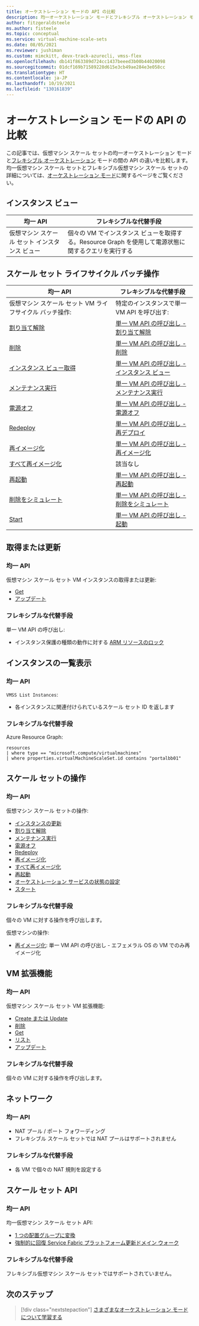 ```yaml
---
title: オーケストレーション モードの API の比較
description: 均一オーケストレーション モードとフレキシブル オーケストレーション モードの API の違いについて説明します。
author: fitzgeraldsteele
ms.author: fisteele
ms.topic: conceptual
ms.service: virtual-machine-scale-sets
ms.date: 08/05/2021
ms.reviewer: jushiman
ms.custom: mimckitt, devx-track-azurecli, vmss-flex
ms.openlocfilehash: db141f863389d724cc1437beeed3b00b44020098
ms.sourcegitcommit: 01dcf169b71589228d615e3cb49ae284e3e058cc
ms.translationtype: HT
ms.contentlocale: ja-JP
ms.lasthandoff: 10/19/2021
ms.locfileid: "130161839"
---
```

# <a name="orchestration-modes-api-comparison"></a>オーケストレーション モードの API の比較 

この記事では、仮想マシン スケール セットの均一オーケストレーション モードと[フレキシブル オーケストレーション](..\virtual-machines\flexible-virtual-machine-scale-sets.md) モードの間の API の違いを比較します。 均一仮想マシン スケール セットとフレキシブル仮想マシン スケール セットの詳細については、[オーケストレーション モード](virtual-machine-scale-sets-orchestration-modes.md)に関するページをご覧ください。


## <a name="instance-view"></a>インスタンス ビュー

| 均一 API | フレキシブルな代替手段 |
|-|-|
| 仮想マシン スケール セット インスタンス ビュー | 個々の VM でインスタンス ビューを取得する。Resource Graph を使用して電源状態に関するクエリを実行する |


## <a name="scale-set-lifecycle-batch-operations"></a>スケール セット ライフサイクル バッチ操作  

| 均一 API | フレキシブルな代替手段 |
|-|-|
| 仮想マシン スケール セット VM ライフサイクル バッチ操作:  | 特定のインスタンスで単一 VM API を呼び出す: |
| [割り当て解除](/rest/api/compute/virtualmachinescalesetvms/deallocate)  | [単一 VM API の呼び出し - 割り当て解除](/rest/api/compute/virtualmachines/deallocate)   |
| [削除](/rest/api/compute/virtualmachinescalesetvms/delete)  | [単一 VM API の呼び出し - 削除](/rest/api/compute/virtualmachines/delete)  |
| [インスタンス ビュー取得](/rest/api/compute/virtualmachinescalesetvms/getinstanceview)  | [単一 VM API の呼び出し - インスタンス ビュー](/rest/api/compute/virtualmachines/instanceview)  |
| [メンテナンス実行](/rest/api/compute/virtualmachinescalesetvms/performmaintenance)  | [単一 VM API の呼び出し - メンテナンス実行](/rest/api/compute/virtualmachines/performmaintenance)  |
| [電源オフ](/rest/api/compute/virtualmachinescalesetvms/poweroff)  | [単一 VM API の呼び出し - 電源オフ](/rest/api/compute/virtualmachines/poweroff)  |
| [Redeploy](/rest/api/compute/virtualmachinescalesetvms/redeploy)  | [単一 VM API の呼び出し - 再デプロイ](/rest/api/compute/virtualmachines/redeploy)  |
| [再イメージ化](/rest/api/compute/virtualmachinescalesetvms/reimage)  | [単一 VM API の呼び出し - 再イメージ化](/rest/api/compute/virtualmachines/reimage)  |
| [すべて再イメージ化](/rest/api/compute/virtualmachinescalesetvms/reimageall)  | 該当なし |
| [再起動](/rest/api/compute/virtualmachinescalesetvms/restart)  | [単一 VM API の呼び出し - 再起動](/rest/api/compute/virtualmachines/restart)  |
| [削除をシミュレート](/rest/api/compute/virtualmachinescalesetvms/simulateeviction) | [単一 VM API の呼び出し - 削除をシミュレート](/rest/api/compute/virtualmachines/simulateeviction)  |
| [Start](/rest/api/compute/virtualmachinescalesetvms/start) | [単一 VM API の呼び出し - 起動](/rest/api/compute/virtualmachines/start) |


## <a name="get-or-update"></a>取得または更新 

### <a name="uniform-api"></a>均一 API
仮想マシン スケール セット VM インスタンスの取得または更新:
- [Get](/rest/api/compute/virtualmachinescalesetvms/get) 
- [アップデート](/rest/api/compute/virtualmachinescalesetvms/update)

### <a name="flexible-alternative"></a>フレキシブルな代替手段 
単一 VM API の呼び出し:
- インスタンス保護の種類の動作に対する [ARM リソースのロック](../azure-resource-manager/management/lock-resources.md?tabs=json) 


## <a name="list-instances"></a>インスタンスの一覧表示 

### <a name="uniform-api"></a>均一 API
`VMSS List Instances`: 
- 各インスタンスに関連付けられているスケール セット ID を返します

### <a name="flexible-alternative"></a>フレキシブルな代替手段
Azure Resource Graph: 

```armasm
resources 
| where type == "microsoft.compute/virtualmachines" 
| where properties.virtualMachineScaleSet.id contains "portalbb01" 
```

## <a name="scale-set-operations"></a>スケール セットの操作 

### <a name="uniform-api"></a>均一 API
仮想マシン スケール セットの操作:
- [インスタンスの更新](/rest/api/compute/virtual-machine-scale-sets/update-instances)
- [割り当て解除](/rest/api/compute/virtual-machine-scale-sets/deallocate)
- [メンテナンス実行](/rest/api/compute/virtual-machine-scale-sets/perform-maintenance)
- [電源オフ](/rest/api/compute/virtual-machine-scale-sets/power-off)
- [Redeploy](/rest/api/compute/virtual-machine-scale-sets/redeploy)
- [再イメージ化](/rest/api/compute/virtual-machine-scale-sets/reimage)
- [すべて再イメージ化](/rest/api/compute/virtual-machine-scale-sets/reimage-all)
- [再起動](/rest/api/compute/virtual-machine-scale-sets/restart)
- [オーケストレーション サービスの状態の設定](/rest/api/compute/virtual-machine-scale-sets/set-orchestration-service-state)
- [スタート](/rest/api/compute/virtual-machine-scale-sets/start)

### <a name="flexible-alternative"></a>フレキシブルな代替手段
個々の VM に対する操作を呼び出します。

仮想マシンの操作:
- [再イメージ化](/rest/api/compute/virtual-machines/reimage): 単一 VM API の呼び出し - エフェメラル OS の VM でのみ再イメージ化

## <a name="vm-extension"></a>VM 拡張機能

### <a name="uniform-api"></a>均一 API
仮想マシン スケール セット VM 拡張機能:
- [Create または Update](/rest/api/compute/virtual-machine-scale-set-vm-extensions/create-or-update)
- [削除](/rest/api/compute/virtual-machine-scale-set-vm-extensions/delete)
- [Get](/rest/api/compute/virtual-machine-scale-set-vm-extensions/get)
- [リスト](/rest/api/compute/virtual-machine-scale-set-vm-extensions/list)
- [アップデート](/rest/api/compute/virtual-machine-scale-set-vm-extensions/update) 

### <a name="flexible-alternative"></a>フレキシブルな代替手段
個々の VM に対する操作を呼び出します。


## <a name="networking"></a>ネットワーク 

### <a name="uniform-api"></a>均一 API
- NAT プール / ポート フォワーディング 
- フレキシブル スケール セットでは NAT プールはサポートされません  

### <a name="flexible-alternative"></a>フレキシブルな代替手段
- 各 VM で個々の NAT 規則を設定する


## <a name="scale-set-apis"></a>スケール セット API

### <a name="uniform-api"></a>均一 API
均一仮想マシン スケール セット API:
- [1 つの配置グループに変換](/rest/api/compute/virtual-machine-scale-sets/convert-to-single-placement-group)
- [強制的に回復 Service Fabric プラットフォーム更新ドメイン ウォーク](/rest/api/compute/virtual-machine-scale-sets/force-recovery-service-fabric-platform-update-domain-walk)

### <a name="flexible-alternative"></a>フレキシブルな代替手段
フレキシブル仮想マシン スケール セットではサポートされていません。


## <a name="next-steps"></a>次のステップ
> [!div class="nextstepaction"]
> [さまざまなオーケストレーション モードについて学習する](virtual-machine-scale-sets-orchestration-modes.md)